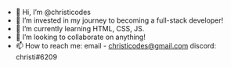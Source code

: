 - 👋 Hi, I’m @christicodes
- 👀 I’m invested in my journey to becoming a full-stack developer!
- 🌱 I’m currently learning HTML, CSS, JS. 
- 💞️ I’m looking to collaborate on anything! 
- 📫 How to reach me: 
        email - christicodes@gmail.com
        discord: christi#6209
<!---
christicodes/christicodes is a ✨ special ✨ repository because its `README.md` (this file) appears on your GitHub profile.
You can click the Preview link to take a look at your changes.
--->
